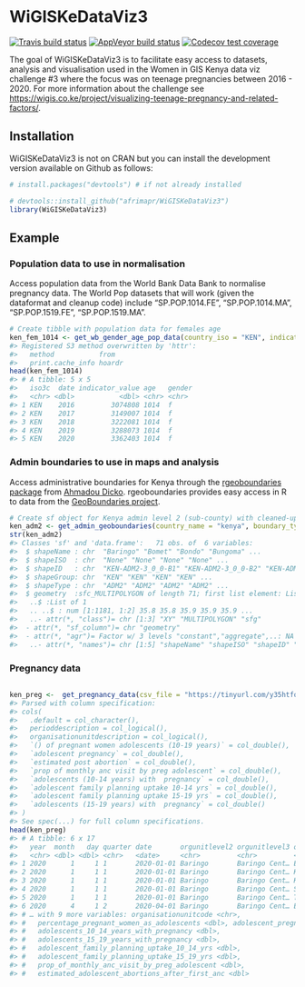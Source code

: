 
<!-- README.md is generated from README.Rmd. Please edit that file -->

# WiGISKeDataViz3

<!-- badges: start -->

[![Travis build
status](https://travis-ci.org/anelda/WiGISKeDataViz3.svg?branch=master)](https://travis-ci.org/anelda/WiGISKeDataViz3)
[![AppVeyor build
status](https://ci.appveyor.com/api/projects/status/github/anelda/WiGISKeDataViz3?branch=master&svg=true)](https://ci.appveyor.com/project/anelda/WiGISKeDataViz3)
[![Codecov test
coverage](https://codecov.io/gh/anelda/WiGISKeDataViz3/branch/master/graph/badge.svg)](https://codecov.io/gh/anelda/WiGISKeDataViz3?branch=master)
<!-- badges: end -->

The goal of WiGISKeDataViz3 is to facilitate easy access to datasets,
analysis and visualisation used in the Women in GIS Kenya data viz
challenge \#3 where the focus was on teenage pregnancies between 2016 -
2020. For more information about the challenge see
<https://wigis.co.ke/project/visualizing-teenage-pregnancy-and-related-factors/>.

## Installation

WiGISKeDataViz3 is not on CRAN but you can install the development
version available on Github as follows:

``` r
# install.packages("devtools") # if not already installed

# devtools::install_github("afrimapr/WiGISKeDataViz3")
library(WiGISKeDataViz3)
```

## Example

### Population data to use in normalisation

Access population data from the World Bank Data Bank to normalise
pregnancy data. The World Pop datasets that will work (given the
dataformat and cleanup code) include “SP.POP.1014.FE”, “SP.POP.1014.MA”,
“SP.POP.1519.FE”, “SP.POP.1519.MA”.

``` r
# Create tibble with population data for females age 
ken_fem_1014 <- get_wb_gender_age_pop_data(country_iso = "KEN", indicator_code = "SP.POP.1014.FE", start = 2016, end = 2019, new_date = 2020)
#> Registered S3 method overwritten by 'httr':
#>   method           from  
#>   print.cache_info hoardr
head(ken_fem_1014)
#> # A tibble: 5 x 5
#>   iso3c  date indicator_value age   gender
#>   <chr> <dbl>           <dbl> <chr> <chr> 
#> 1 KEN    2016         3074808 1014  f     
#> 2 KEN    2017         3149007 1014  f     
#> 3 KEN    2018         3222081 1014  f     
#> 4 KEN    2019         3288073 1014  f     
#> 5 KEN    2020         3362403 1014  f
```

### Admin boundaries to use in maps and analysis

Access administrative boundaries for Kenya through the [rgeoboundaries
package](https://github.com/dickoa/rgeoboundaries) from [Ahmadou
Dicko](https://twitter.com/dickoah). rgeoboundaries provides easy access
in R to data from the [GeoBoundaries
project](https://www.geoboundaries.org/).

``` r
# Create sf object for Kenya admin level 2 (sub-county) with cleaned-up sub-county names
ken_adm2 <- get_admin_geoboundaries(country_name = "kenya", boundary_type = "sscgs", admin_level = "adm2")
str(ken_adm2)
#> Classes 'sf' and 'data.frame':   71 obs. of  6 variables:
#>  $ shapeName : chr  "Baringo" "Bomet" "Bondo" "Bungoma" ...
#>  $ shapeISO  : chr  "None" "None" "None" "None" ...
#>  $ shapeID   : chr  "KEN-ADM2-3_0_0-B1" "KEN-ADM2-3_0_0-B2" "KEN-ADM2-3_0_0-B3" "KEN-ADM2-3_0_0-B4" ...
#>  $ shapeGroup: chr  "KEN" "KEN" "KEN" "KEN" ...
#>  $ shapeType : chr  "ADM2" "ADM2" "ADM2" "ADM2" ...
#>  $ geometry  :sfc_MULTIPOLYGON of length 71; first list element: List of 1
#>   ..$ :List of 1
#>   .. ..$ : num [1:1181, 1:2] 35.8 35.8 35.9 35.9 35.9 ...
#>   ..- attr(*, "class")= chr [1:3] "XY" "MULTIPOLYGON" "sfg"
#>  - attr(*, "sf_column")= chr "geometry"
#>  - attr(*, "agr")= Factor w/ 3 levels "constant","aggregate",..: NA NA NA NA NA
#>   ..- attr(*, "names")= chr [1:5] "shapeName" "shapeISO" "shapeID" "shapeGroup" ...
```

### Pregnancy data

``` r

ken_preg <-  get_pregnancy_data(csv_file = "https://tinyurl.com/y35htfoj")
#> Parsed with column specification:
#> cols(
#>   .default = col_character(),
#>   perioddescription = col_logical(),
#>   organisationunitdescription = col_logical(),
#>   `() of pregnant women adolescents (10-19 years)` = col_double(),
#>   `adolescent pregnancy` = col_double(),
#>   `estimated post abortion` = col_double(),
#>   `prop of monthly anc visit by preg adolescent` = col_double(),
#>   `adolescents (10-14 years) with  pregnancy` = col_double(),
#>   `adolescent family planning uptake 10-14 yrs` = col_double(),
#>   `adolescent family planning uptake 15-19 yrs` = col_double(),
#>   `adolescents (15-19 years) with  pregnancy` = col_double()
#> )
#> See spec(...) for full column specifications.
head(ken_preg)
#> # A tibble: 6 x 17
#>   year  month   day quarter date       orgunitlevel2 orgunitlevel3 orgunitlevel4
#>   <chr> <dbl> <dbl> <chr>   <date>     <chr>         <chr>         <chr>        
#> 1 2020      1     1 1       2020-01-01 Baringo       Baringo Cent… Ewalel/Chapc…
#> 2 2020      1     1 1       2020-01-01 Baringo       Baringo Cent… Kabarnet     
#> 3 2020      1     1 1       2020-01-01 Baringo       Baringo Cent… Kapropita    
#> 4 2020      1     1 1       2020-01-01 Baringo       Baringo Cent… Sacho        
#> 5 2020      1     1 1       2020-01-01 Baringo       Baringo Cent… Tenges       
#> 6 2020      4     1 2       2020-04-01 Baringo       Baringo Cent… Ewalel/Chapc…
#> # … with 9 more variables: organisationunitcode <chr>,
#> #   percentage_pregnant_women_as_adolescents <dbl>, adolescent_pregnancy <dbl>,
#> #   adolescents_10_14_years_with_pregnancy <dbl>,
#> #   adolescents_15_19_years_with_pregnancy <dbl>,
#> #   adolescent_family_planning_uptake_10_14_yrs <dbl>,
#> #   adolescent_family_planning_uptake_15_19_yrs <dbl>,
#> #   prop_of_monthly_anc_visit_by_preg_adolescent <dbl>,
#> #   estimated_adolescent_abortions_after_first_anc <dbl>
```
